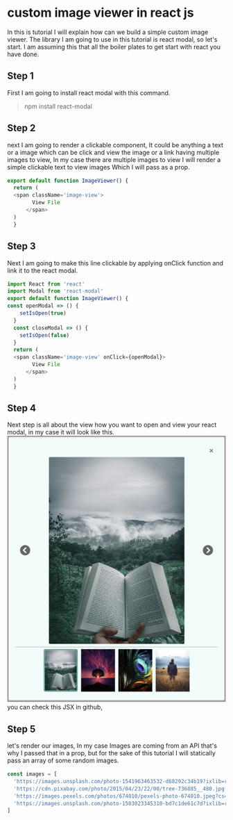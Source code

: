# custom image viewer in react js
In this is tutorial I will explain how can we build a simple custom image viewer.
The library I am going to use in this tutorial is react modal, so let's start.
I am assuming this that all the boiler plates to get start with react you have done.
## Step 1
First I am going to install react modal with this command.  
  > npm install react-modal
## Step 2
next I am going to render a clickable component, It could be anything a text or a image which can be click and view the image or a link having multiple images to view, In my case there are multiple images to view I will render a simple clickable text to view images Which I will pass as a prop.  
```javascript
export default function ImageViewer() {
  return (
  <span className='image-view'>
        View File
      </span>
  )
  }
  ```
## Step 3
Next I am going to make this line clickable by applying onClick function and link it to the react modal.  
```javascript
import React from 'react'
import Modal from 'react-modal'  
export default function ImageViewer() {
const openModal => () {
    setIsOpen(true)
  }
  const closeModal => () {
    setIsOpen(false)
  }
  return (
  <span className='image-view' onClick={openModal}>
        View File
      </span>
  )
  }
  ```
## Step 4  
Next step is all about the view how you want to open and view your react modal, in my case it will look like this.  
![imageViewer!](/src/images/imageviewer.png 'image viewer')  
you can check this JSX in github,   
## Step 5
let's render our images, In my case Images are coming from an API that's why I passed that in a prop, but for the sake of this tutorial I will statically pass an array of some random images.  
```javascript
const images = [
  'https://images.unsplash.com/photo-1541963463532-d68292c34b19?ixlib=rb-1.2.1&ixid=MnwxMjA3fDB8MHxleHBsb3JlLWZlZWR8Mnx8fGVufDB8fHx8&w=1000&q=80',
  'https://cdn.pixabay.com/photo/2015/04/23/22/00/tree-736885__480.jpg',
  'https://images.pexels.com/photos/674010/pexels-photo-674010.jpeg?cs=srgb&dl=pexels-anjana-c-674010.jpg&fm=jpg',
  'https://images.unsplash.com/photo-1503023345310-bd7c1de61c7d?ixlib=rb-1.2.1&ixid=MnwxMjA3fDB8MHxzZWFyY2h8MXx8aHVtYW58ZW58MHx8MHx8&w=1000&q=80',
]
```
